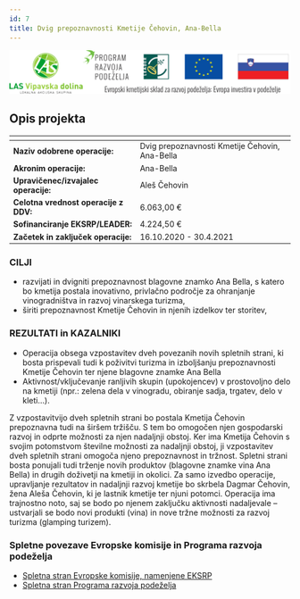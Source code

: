 ```yaml
---
id: 7
title: Dvig prepoznavnosti Kmetije Čehovin, Ana-Bella
---
```


<div class="logos">

![](images/logotipi.svg)

</div>

<besedilo levo>

## Opis projekta

| <!-- --> | <!-- --> |
|---|---|
|__Naziv odobrene operacije:__| Dvig prepoznavnosti Kmetije Čehovin, Ana-Bella |
|__Akronim operacije:__| Ana-Bella |
|__Upravičenec/izvajalec operacije:__| Aleš Čehovin |
|__Celotna vrednost operacije z DDV:__| 6.063,00 € |
|__Sofinanciranje EKSRP/LEADER:__| 4.224,50 € |
|__Začetek in zaključek operacije:__| 16.10.2020 - 30.4.2021 |

### CILJI

* razvijati in dvigniti prepoznavnost blagovne znamko Ana Bella, s katero bo kmetija postala inovativno, privlačno področje za ohranjanje vinogradništva in razvoj vinarskega turizma,
* širiti prepoznavnost Kmetije Čehovin in njenih izdelkov ter storitev,

### REZULTATI in KAZALNIKI

* Operacija obsega vzpostavitev dveh povezanih novih spletnih strani, ki bosta prispevali tudi k poživitvi turizma in izboljšanju prepoznavnosti Kmetije Čehovin ter njene blagovne znamke Ana Bella
* Aktivnost/vključevanje ranljivih skupin (upokojencev) v prostovoljno delo na kmetiji (npr.: zelena dela v vinogradu, obiranje sadja, trgatev, delo v kleti…).

Z vzpostavitvijo dveh spletnih strani bo postala Kmetija Čehovin prepoznavna tudi na širšem tržišču. S tem bo omogočen njen gospodarski razvoj in odprte možnosti za njen nadaljnji obstoj. Ker ima Kmetija Čehovin s svojim potomstvom številne možnosti za nadaljnji obstoj, ji vzpostavitev dveh spletnih strani omogoča njeno prepoznavnost in tržnost. Spletni strani bosta ponujali tudi trženje novih produktov (blagovne znamke vina Ana Bella) in drugih doživetji na kmetiji in okolici. Za samo izvedbo operacije, upravljanje rezultatov in nadaljnji razvoj kmetije bo skrbela Dagmar Čehovin, žena Aleša Čehovin, ki je lastnik kmetije ter njuni potomci. Operacija ima trajnostno noto, saj se bodo po njenem zaključku aktivnosti nadaljevale – ustvarjali se bodo novi produkti (vina) in nove tržne možnosti za razvoj turizma (glamping turizem).
### Spletne povezave Evropske komisije in Programa razvoja podeželja

* [Spletna stran Evropske komisije, namenjene EKSRP](https://ec.europa.eu/info/food-farming-fisheries/key-policies/common-agricultural-policy/rural-development)
* [Spletna stran Programa razvoja podeželja](https://www.program-podezelja.si/sl/)

</besedilo>
